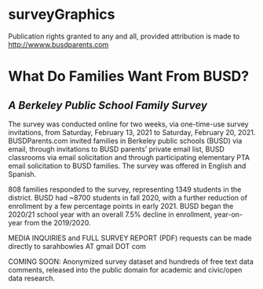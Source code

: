 # surveyGraphics
Publication rights granted to any and all, provided attribution is made to http://wwww.busdparents.com

# What Do Families Want From BUSD?
## *A Berkeley Public School Family Survey*


The survey was conducted online for two weeks, via one-time-use survey invitations, from Saturday, February 13, 2021 to Saturday, February 20, 2021. BUSDParents.com invited families in Berkeley public schools (BUSD) via email, through invitations to BUSD parents’ private email list, BUSD classrooms via email solicitation and through participating elementary PTA email solicitation to BUSD families. The survey was offered in English and Spanish.

808 families responded to the survey, representing 1349 students in the district. BUSD had ~8700 students in fall 2020, with a further reduction of enrollment by a few percentage points in early 2021. BUSD began the 2020/21 school year with an overall 7.5% decline in enrollment, year-on-year from the 2019/2020.

MEDIA INQUIRIES and FULL SURVEY REPORT (PDF) requests can be made directly to sarahbowles AT gmail DOT com

COMING SOON: Anonymized survey dataset and hundreds of free text data comments, released into the public domain for academic and civic/open data research.
